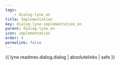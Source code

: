 ```yaml
---
tags: 
    - dialog-lyne_en
title: Implementation
key: dialog-lyne-implementation_en
parent: dialog-lyne_en
icon: implementation
order: 4
permalink: false  
---
```

{{ lyne.readmes.dialog.dialog | absolutelinks | safe }}


